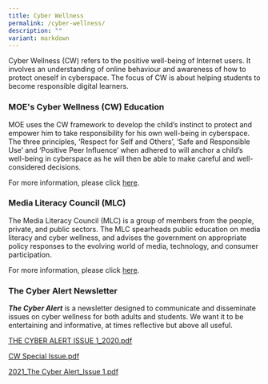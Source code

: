 ```yaml
---
title: Cyber Wellness
permalink: /cyber-wellness/
description: ""
variant: markdown
---
```

Cyber Wellness (CW) refers to the positive well-being of Internet users. It involves an understanding of online behaviour and awareness of how to protect oneself in cyberspace. The focus of CW is about helping students to become responsible digital learners. 

### MOE's Cyber Wellness (CW) Education

MOE uses the CW framework to develop the child’s instinct to protect and empower him to take responsibility for his own well-being in cyberspace. The three principles, ‘Respect for Self and Others’, ‘Safe and Responsible Use’ and ‘Positive Peer Influence’ when adhered to will anchor a child’s well-being in cyberspace as he will then be able to make careful and well-considered decisions.  
  
For more information, please click [here](https://www.moe.gov.sg/education-in-sg/our-programmes/cyber-wellness). 

### Media Literacy Council (MLC)

The Media Literacy Council (MLC) is a group of members from the people, private, and public sectors. The MLC spearheads public education on media literacy and cyber wellness, and advises the government on appropriate policy responses to the evolving world of media, technology, and consumer participation.  
  
For more information, please click [here](https://www.betterinternet.sg/).

### The Cyber Alert Newsletter

**_The Cyber Alert_** is a newsletter designed to communicate and disseminate issues on cyber wellness for both adults and students. We want it to be entertaining and informative, at times reflective but above all useful.

[THE CYBER ALERT ISSUE 1_2020.pdf](/files/Cyber%20Wellness/THE%20CYBER%20ALERT%20ISSUE%201_2020.pdf)

[CW Special Issue.pdf](/files/Cyber%20Wellness/CW%20Special%20Issue.pdf)

[2021_The Cyber Alert_Issue 1.pdf](/files/Cyber%20Wellness/2021_The%20Cyber%20Alert_Issue%201.pdf)